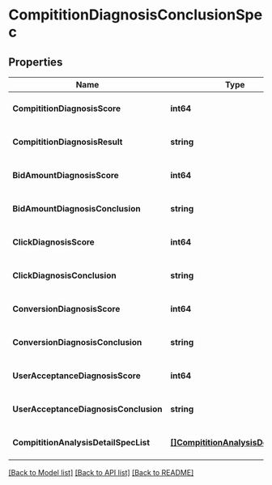 # CompititionDiagnosisConclusionSpec

## Properties
Name | Type | Description | Notes
------------ | ------------- | ------------- | -------------
**CompititionDiagnosisScore** | **int64** |  | [optional] [default to null]
**CompititionDiagnosisResult** | **string** |  | [optional] [default to null]
**BidAmountDiagnosisScore** | **int64** |  | [optional] [default to null]
**BidAmountDiagnosisConclusion** | **string** |  | [optional] [default to null]
**ClickDiagnosisScore** | **int64** |  | [optional] [default to null]
**ClickDiagnosisConclusion** | **string** |  | [optional] [default to null]
**ConversionDiagnosisScore** | **int64** |  | [optional] [default to null]
**ConversionDiagnosisConclusion** | **string** |  | [optional] [default to null]
**UserAcceptanceDiagnosisScore** | **int64** |  | [optional] [default to null]
**UserAcceptanceDiagnosisConclusion** | **string** |  | [optional] [default to null]
**CompititionAnalysisDetailSpecList** | [**[]CompititionAnalysisDetailSpec**](compitition_analysis_detail_spec.md) |  | [optional] [default to null]

[[Back to Model list]](../README.md#documentation-for-models) [[Back to API list]](../README.md#documentation-for-api-endpoints) [[Back to README]](../README.md)


